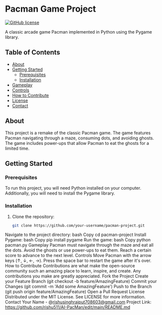 # Pacman Game Project

[![GitHub license](https://img.shields.io/github/license/your-username/pacman-project)](https://github.com/your-username/pacman-project/blob/main/LICENSE)

A classic arcade game Pacman implemented in Python using the Pygame library.

## Table of Contents

- [About](#about)
- [Getting Started](#getting-started)
  - [Prerequisites](#prerequisites)
  - [Installation](#installation)
- [Gameplay](#gameplay)
- [Controls](#controls)
- [How to Contribute](#how-to-contribute)
- [License](#license)
- [Contact](#contact)

## About

This project is a remake of the classic Pacman game. The game features Pacman navigating through a maze, consuming dots, and avoiding ghosts. The game includes power-ups that allow Pacman to eat the ghosts for a limited time.

## Getting Started

### Prerequisites

To run this project, you will need Python installed on your computer. Additionally, you will need to install the Pygame library.

### Installation

1. Clone the repository:
   ```bash
   git clone https://github.com/your-username/pacman-project.git
Navigate to the project directory:
bash
Copy
cd pacman-project
Install Pygame:
bash
Copy
pip install pygame
Run the game:
bash
Copy
python pacman.py
Gameplay
Pacman must navigate through the maze and eat all the dots.
Avoid the ghosts or use power-ups to eat them.
Reach a certain score to advance to the next level.
Controls
Move Pacman with the arrow keys (↑, ↓, ←, →).
Press the space bar to restart the game after it's over.
How to Contribute
Contributions are what make the open-source community such an amazing place to learn, inspire, and create. Any contributions you make are greatly appreciated.
Fork the Project
Create your Feature Branch (git checkout -b feature/AmazingFeature)
Commit your Changes (git commit -m 'Add some AmazingFeature')
Push to the Branch (git push origin feature/AmazingFeature)
Open a Pull Request
License
Distributed under the MIT License. See LICENSE for more information.
Contact
Your Name - @rishusinghrajput708603@gmail.com
Project Link: https://github.com/rishu511/AI-PacMan/edit/main/README.md

